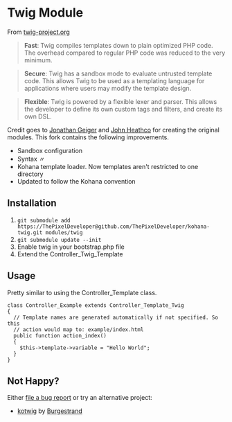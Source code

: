 Twig Module
===========

From [twig-project.org](http://twig-project.org)

> **Fast**: Twig compiles templates down to plain optimized PHP code. The overhead
compared to regular PHP code was reduced to the very minimum.

> **Secure**: Twig has a sandbox mode to evaluate untrusted template code. This allows
Twig to be used as a templating language for applications where users may modify
the template design.

> **Flexible**: Twig is powered by a flexible lexer and parser. This allows the developer
to define its own custom tags and filters, and create its own DSL.

Credit goes to [Jonathan Geiger](http://github.com/jonathangeiger/kohana-twig) and
[John Heathco](http://github.com/jheathco/kohana-twig) for creating the original modules.
This fork contains the following improvements.

* Sandbox configuration
* Syntax 〃
* Kohana template loader. Now templates aren't restricted to one directory
* Updated to follow the Kohana convention

Installation
------------

1. `git submodule add https://ThePixelDeveloper@github.com/ThePixelDeveloper/kohana-twig.git modules/twig`
2. `git submodule update --init`
3. Enable twig in your bootstrap.php file
4. Extend the Controller\_Twig\_Template

Usage
-----

Pretty similar to using the Controller\_Template class.

    class Controller_Example extends Controller_Template_Twig
    {
      // Template names are generated automatically if not specified. So this
      // action would map to: example/index.html
      public function action_index()
      {
        $this->template->variable = "Hello World";
      }
    }

Not Happy?
---------

Either [file a bug report](http://github.com/ThePixelDeveloper/kohana-twig/issues)
or try an alternative project:

* [kotwig](http://github.com/Burgestrand/kotwig) by [Burgestrand](http://github.com/Burgestrand)
